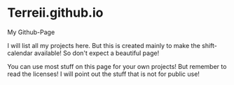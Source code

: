 Terreii.github.io
=================

My Github-Page

I will list all my projects here. But this is created mainly to make the shift-calendar available!
So don't expect a beautiful page!

You can use most stuff on this page for your own projects! But remember to read the licenses!
I will point out the stuff that is not for public use!
